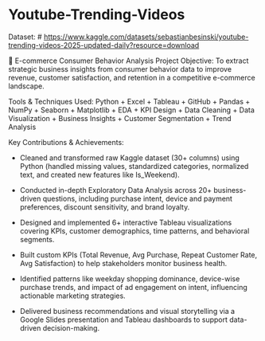 # Youtube-Trending-Videos

Dataset: # https://www.kaggle.com/datasets/sebastianbesinski/youtube-trending-videos-2025-updated-daily?resource=download

🛒 E-commerce Consumer Behavior Analysis
Project Objective:
To extract strategic business insights from consumer behavior data to improve revenue, customer satisfaction, and retention in a competitive e-commerce landscape.

Tools & Techniques Used:
Python + Excel + Tableau + GitHub + Pandas + NumPy + Seaborn + Matplotlib + EDA + KPI Design + Data Cleaning + Data Visualization + Business Insights + Customer Segmentation + Trend Analysis

Key Contributions & Achievements:

- Cleaned and transformed raw Kaggle dataset (30+ columns) using Python (handled missing values, standardized categories, normalized text, and created new features like Is_Weekend).

- Conducted in-depth Exploratory Data Analysis across 20+ business-driven questions, including purchase intent, device and payment preferences, discount sensitivity, and brand loyalty.

- Designed and implemented 6+ interactive Tableau visualizations covering KPIs, customer demographics, time patterns, and behavioral segments.

- Built custom KPIs (Total Revenue, Avg Purchase, Repeat Customer Rate, Avg Satisfaction) to help stakeholders monitor business health.

- Identified patterns like weekday shopping dominance, device-wise purchase trends, and impact of ad engagement on intent, influencing actionable marketing strategies.

- Delivered business recommendations and visual storytelling via a Google Slides presentation and Tableau dashboards to support data-driven decision-making.

